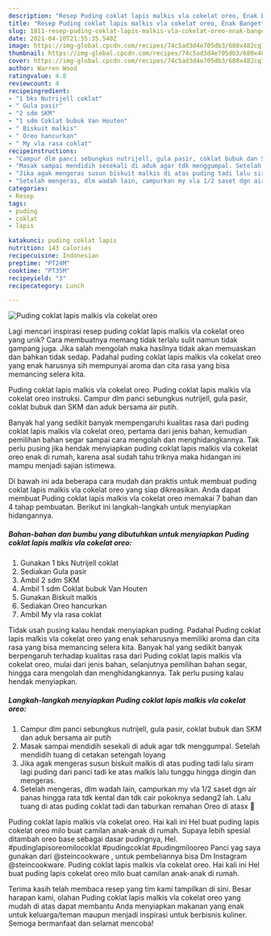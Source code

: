 ```yaml
---
description: "Resep Puding coklat lapis malkis vla cokelat oreo, Enak Banget"
title: "Resep Puding coklat lapis malkis vla cokelat oreo, Enak Banget"
slug: 1811-resep-puding-coklat-lapis-malkis-vla-cokelat-oreo-enak-banget
date: 2021-04-10T21:55:35.540Z
image: https://img-global.cpcdn.com/recipes/74c5ad3d4e705db3/680x482cq70/puding-coklat-lapis-malkis-vla-cokelat-oreo-foto-resep-utama.jpg
thumbnail: https://img-global.cpcdn.com/recipes/74c5ad3d4e705db3/680x482cq70/puding-coklat-lapis-malkis-vla-cokelat-oreo-foto-resep-utama.jpg
cover: https://img-global.cpcdn.com/recipes/74c5ad3d4e705db3/680x482cq70/puding-coklat-lapis-malkis-vla-cokelat-oreo-foto-resep-utama.jpg
author: Warren Wood
ratingvalue: 4.8
reviewcount: 4
recipeingredient:
- "1 bks Nutrijell coklat"
- " Gula pasir"
- "2 sdm SKM"
- "1 sdm Coklat bubuk Van Houten"
- " Biskuit malkis"
- " Oreo hancurkan"
- " My vla rasa coklat"
recipeinstructions:
- "Campur dlm panci sebungkus nutrijell, gula pasir, coklat bubuk dan SKM dan aduk bersama air putih"
- "Masak sampai mendidih sesekali di aduk agar tdk menggumpal. Setelah mendidih tuang di cetakan setengah loyang"
- "Jika agak mengeras susun biskuit malkis di atas puding tadi lalu siram lagi puding dari panci tadi ke atas malkis lalu tunggu hingga dingin dan mengeras."
- "Setelah mengeras, dlm wadah lain, campurkan my vla 1/2 saset dgn air panas hingga rata tdk kental dan tdk cair pokoknya sedang2 lah. Lalu tuang di atas puding coklat tadi dan taburkan remahan Oreo di atasx 🌷"
categories:
- Resep
tags:
- puding
- coklat
- lapis

katakunci: puding coklat lapis 
nutrition: 143 calories
recipecuisine: Indonesian
preptime: "PT24M"
cooktime: "PT35M"
recipeyield: "3"
recipecategory: Lunch

---
```



![Puding coklat lapis malkis vla cokelat oreo](https://img-global.cpcdn.com/recipes/74c5ad3d4e705db3/680x482cq70/puding-coklat-lapis-malkis-vla-cokelat-oreo-foto-resep-utama.jpg)

Lagi mencari inspirasi resep puding coklat lapis malkis vla cokelat oreo yang unik? Cara membuatnya memang tidak terlalu sulit namun tidak gampang juga. Jika salah mengolah maka hasilnya tidak akan memuaskan dan bahkan tidak sedap. Padahal puding coklat lapis malkis vla cokelat oreo yang enak harusnya sih mempunyai aroma dan cita rasa yang bisa memancing selera kita.

Puding coklat lapis malkis vla cokelat oreo. Puding coklat lapis malkis vla cokelat oreo instruksi. Campur dlm panci sebungkus nutrijell, gula pasir, coklat bubuk dan SKM dan aduk bersama air putih.

Banyak hal yang sedikit banyak mempengaruhi kualitas rasa dari puding coklat lapis malkis vla cokelat oreo, pertama dari jenis bahan, kemudian pemilihan bahan segar sampai cara mengolah dan menghidangkannya. Tak perlu pusing jika hendak menyiapkan puding coklat lapis malkis vla cokelat oreo enak di rumah, karena asal sudah tahu triknya maka hidangan ini mampu menjadi sajian istimewa.


Di bawah ini ada beberapa cara mudah dan praktis untuk membuat puding coklat lapis malkis vla cokelat oreo yang siap dikreasikan. Anda dapat membuat Puding coklat lapis malkis vla cokelat oreo memakai 7 bahan dan 4 tahap pembuatan. Berikut ini langkah-langkah untuk menyiapkan hidangannya.

<!--inarticleads1-->

##### Bahan-bahan dan bumbu yang dibutuhkan untuk menyiapkan Puding coklat lapis malkis vla cokelat oreo:

1. Gunakan 1 bks Nutrijell coklat
1. Sediakan  Gula pasir
1. Ambil 2 sdm SKM
1. Ambil 1 sdm Coklat bubuk Van Houten
1. Gunakan  Biskuit malkis
1. Sediakan  Oreo hancurkan
1. Ambil  My vla rasa coklat


Tidak usah pusing kalau hendak menyiapkan puding. Padahal Puding coklat lapis malkis vla cokelat oreo yang enak seharusnya memiliki aroma dan cita rasa yang bisa memancing selera kita. Banyak hal yang sedikit banyak berpengaruh terhadap kualitas rasa dari Puding coklat lapis malkis vla cokelat oreo, mulai dari jenis bahan, selanjutnya pemilihan bahan segar, hingga cara mengolah dan menghidangkannya. Tak perlu pusing kalau hendak menyiapkan. 

<!--inarticleads2-->

##### Langkah-langkah menyiapkan Puding coklat lapis malkis vla cokelat oreo:

1. Campur dlm panci sebungkus nutrijell, gula pasir, coklat bubuk dan SKM dan aduk bersama air putih
1. Masak sampai mendidih sesekali di aduk agar tdk menggumpal. Setelah mendidih tuang di cetakan setengah loyang
1. Jika agak mengeras susun biskuit malkis di atas puding tadi lalu siram lagi puding dari panci tadi ke atas malkis lalu tunggu hingga dingin dan mengeras.
1. Setelah mengeras, dlm wadah lain, campurkan my vla 1/2 saset dgn air panas hingga rata tdk kental dan tdk cair pokoknya sedang2 lah. Lalu tuang di atas puding coklat tadi dan taburkan remahan Oreo di atasx 🌷


Puding coklat lapis malkis vla cokelat oreo. Hai kali ini Hel buat puding lapis cokelat oreo milo buat camilan anak-anak di rumah. Supaya lebih spesial ditambah oreo base sebagai dasar pudingnya, Hel. #pudinglapisoreomilocoklat #pudingcoklat #pudingmilooreo Panci yag saya gunakan dari @steincookware , untuk pembeliannya bisa Dm Instagram @steincookware. Puding coklat lapis malkis vla cokelat oreo. Hai kali ini Hel buat puding lapis cokelat oreo milo buat camilan anak-anak di rumah. 

Terima kasih telah membaca resep yang tim kami tampilkan di sini. Besar harapan kami, olahan Puding coklat lapis malkis vla cokelat oreo yang mudah di atas dapat membantu Anda menyiapkan makanan yang enak untuk keluarga/teman maupun menjadi inspirasi untuk berbisnis kuliner. Semoga bermanfaat dan selamat mencoba!
